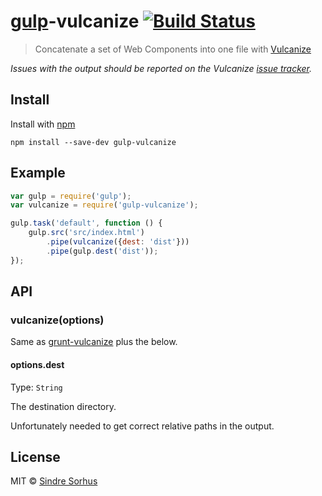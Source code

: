 # [gulp](https://github.com/wearefractal/gulp)-vulcanize [![Build Status](https://secure.travis-ci.org/sindresorhus/gulp-vulcanize.png?branch=master)](http://travis-ci.org/sindresorhus/gulp-vulcanize)

> Concatenate a set of Web Components into one file with [Vulcanize](https://github.com/Polymer/vulcanize)

*Issues with the output should be reported on the Vulcanize [issue tracker](https://github.com/Polymer/vulcanize/issues).*


## Install

Install with [npm](https://npmjs.org/package/gulp-vulcanize)

```
npm install --save-dev gulp-vulcanize
```


## Example

```js
var gulp = require('gulp');
var vulcanize = require('gulp-vulcanize');

gulp.task('default', function () {
	gulp.src('src/index.html')
		.pipe(vulcanize({dest: 'dist'}))
		.pipe(gulp.dest('dist'));
});
```


## API

### vulcanize(options)

Same as [grunt-vulcanize](https://github.com/Polymer/grunt-vulcanize#options) plus the below.

#### options.dest

Type: `String`

The destination directory.

Unfortunately needed to get correct relative paths in the output.


## License

MIT © [Sindre Sorhus](http://sindresorhus.com)
